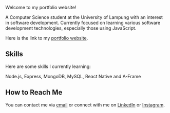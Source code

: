 Welcome to my portfolio website! 

A Computer Science student at the University of Lampung with an interest in software development. Currently focused on learning various software development technologies, especially those using JavaScript.

Here is the link to my [portfolio website](https://valentinov8060.github.io/Bill-Valentinov_Portofolio/).

## Skills

Here are some skills I currently learning:

Node.js, Express, MongoDB, MySQL, React Native and A-Frame

## How to Reach Me

You can contact me via [email](mailto:valentinovbill0@gmail.com) or connect with me on [LinkedIn](https://www.linkedin.com/in/bill-valentinov-42a8a4250) or [Instagram](https://www.instagram.com/valentinov8060/).
